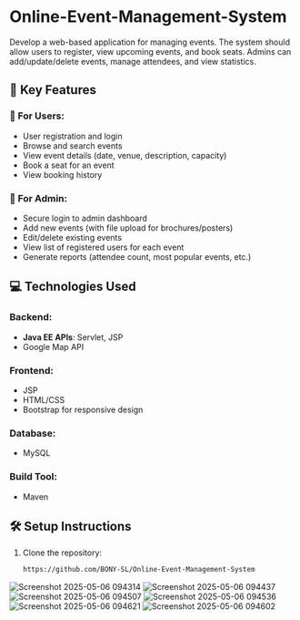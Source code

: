 # Online-Event-Management-System
Develop a web-based application for managing events. The system should allow users to register, view upcoming events, and book seats. Admins can add/update/delete events, manage attendees, and view statistics.


## 🔑 Key Features

### 👥 For Users:
- User registration and login
- Browse and search events
- View event details (date, venue, description, capacity)
- Book a seat for an event
- View booking history

### 🔧 For Admin:
- Secure login to admin dashboard
- Add new events (with file upload for brochures/posters)
- Edit/delete existing events
- View list of registered users for each event
- Generate reports (attendee count, most popular events, etc.)

## 💻 Technologies Used

### Backend:
- **Java EE APIs**: Servlet, JSP
- Google Map API

### Frontend:
- JSP
- HTML/CSS
- Bootstrap for responsive design

### Database:
- MySQL 

### Build Tool:
- Maven 

## 🛠️ Setup Instructions

1. Clone the repository:
   ```bash
   https://github.com/BONY-SL/Online-Event-Management-System
   ```

   
![Screenshot 2025-05-06 094314](https://github.com/user-attachments/assets/682289e9-dda6-42f2-882a-e89f7435cd62)
![Screenshot 2025-05-06 094437](https://github.com/user-attachments/assets/35666513-df27-4081-a759-77a4bd119d99)
![Screenshot 2025-05-06 094507](https://github.com/user-attachments/assets/35271a85-8b94-4e29-b6bf-961de7bb9dde)
![Screenshot 2025-05-06 094536](https://github.com/user-attachments/assets/44becf4f-6a75-41ec-9954-fe5782a354bd)
![Screenshot 2025-05-06 094621](https://github.com/user-attachments/assets/6192a810-7f86-4f18-b01b-d18ac3441203)
![Screenshot 2025-05-06 094602](https://github.com/user-attachments/assets/0963ed11-ade0-4b37-9a7f-95680e74edd6)

